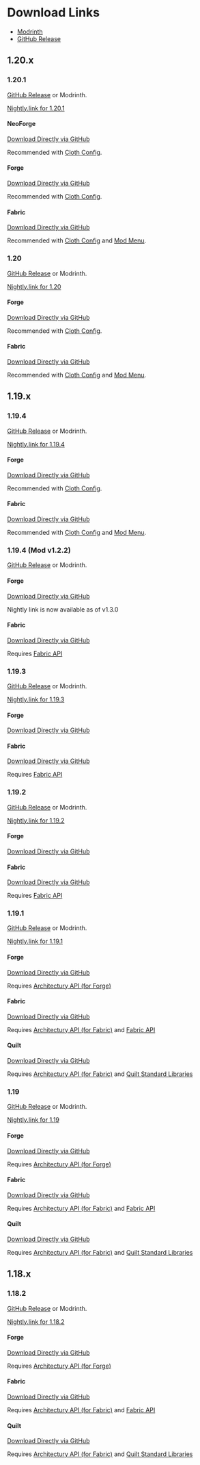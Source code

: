 # Download Links

- [Modrinth](https://modrinth.com/mod/disable-compliance-notification)
- [GitHub Release](https://github.com/MPThLee/DisableComplianceNotification/releases/)

## 1.20.x

### 1.20.1

[GitHub Release](https://github.com/MPThLee/DisableComplianceNotification/releases/tag/v1.4.2) or Modrinth.

[Nightly.link for 1.20.1](https://nightly.link/MPThLee/DisableComplianceNotification/workflows/build/mc1.20.1)

#### NeoForge

[Download Directly via GitHub](https://github.com/MPThLee/DisableComplianceNotification/releases/download/v1.4.2/disable_compliance_notification-v1.4.2+neoforge-1.20.1.jar)

Recommended with [Cloth Config](https://modrinth.com/mod/cloth-config).

#### Forge

[Download Directly via GitHub](https://github.com/MPThLee/DisableComplianceNotification/releases/download/v1.4.2/disable_compliance_notification-v1.4.2+forge-1.20.1.jar)

Recommended with [Cloth Config](https://modrinth.com/mod/cloth-config).

#### Fabric

[Download Directly via GitHub](https://github.com/MPThLee/DisableComplianceNotification/releases/download/v1.4.2/disable_compliance_notification-v1.4.2+fabric-1.20.1.jar)

Recommended with [Cloth Config](https://modrinth.com/mod/cloth-config) and [Mod Menu](https://modrinth.com/mod/modmenu).



### 1.20

[GitHub Release](https://github.com/MPThLee/DisableComplianceNotification/releases/tag/v1.4.0) or Modrinth.

[Nightly.link for 1.20](https://nightly.link/MPThLee/DisableComplianceNotification/workflows/build/mc1.20)

#### Forge

[Download Directly via GitHub](https://github.com/MPThLee/DisableComplianceNotification/releases/download/v1.4.0/disable_compliance_notification-v1.4.0+forge-1.20.jar)

Recommended with [Cloth Config](https://modrinth.com/mod/cloth-config).

#### Fabric

[Download Directly via GitHub](https://github.com/MPThLee/DisableComplianceNotification/releases/download/v1.4.0/disable_compliance_notification-v1.4.0+fabric-1.20.jar)

Recommended with [Cloth Config](https://modrinth.com/mod/cloth-config) and [Mod Menu](https://modrinth.com/mod/modmenu).


## 1.19.x

### 1.19.4

[GitHub Release](https://github.com/MPThLee/DisableComplianceNotification/releases/tag/v1.3.0) or Modrinth.

[Nightly.link for 1.19.4](https://nightly.link/MPThLee/DisableComplianceNotification/workflows/build/mc1.19.4)

#### Forge

[Download Directly via GitHub](https://github.com/MPThLee/DisableComplianceNotification/releases/download/v1.3.0/disable_compliance_notification-v1.3.0+forge-1.19.4.jar)

Recommended with [Cloth Config](https://modrinth.com/mod/cloth-config).

#### Fabric

[Download Directly via GitHub](https://github.com/MPThLee/DisableComplianceNotification/releases/download/v1.3.0/disable_compliance_notification-v1.3.0+fabric-1.19.4.jar)

Recommended with [Cloth Config](https://modrinth.com/mod/cloth-config) and [Mod Menu](https://modrinth.com/mod/modmenu).


### 1.19.4 (Mod v1.2.2)

[GitHub Release](https://github.com/MPThLee/DisableComplianceNotification/releases/tag/v1.2.2-1.19.4) or Modrinth.

#### Forge

[Download Directly via GitHub](https://github.com/MPThLee/DisableComplianceNotification/releases/download/v1.2.2-1.19.4/disable_compliance_notification-forge-v1.2.2-1.19.4.jar)

Nightly link is now available as of v1.3.0

#### Fabric

[Download Directly via GitHub](https://github.com/MPThLee/DisableComplianceNotification/releases/download/v1.2.2-1.19.4/disable_compliance_notification-fabric-v1.2.2-1.19.4.jar)

Requires [Fabric API](https://www.curseforge.com/minecraft/mc-mods/fabric-api)

### 1.19.3

[GitHub Release](https://github.com/MPThLee/DisableComplianceNotification/releases/tag/v1.2.1-1.19.3) or Modrinth.

[Nightly.link for 1.19.3](https://nightly.link/MPThLee/DisableComplianceNotification/workflows/build/mc1.19.3)

#### Forge

[Download Directly via GitHub](https://github.com/MPThLee/DisableComplianceNotification/releases/download/v1.2.1-1.19.3/disable_compliance_notification-forge-v1.2.1-1.19.3.jar)

#### Fabric

[Download Directly via GitHub](https://github.com/MPThLee/DisableComplianceNotification/releases/download/v1.2.1-1.19.3/disable_compliance_notification-fabric-v1.2.1-1.19.3.jar)

Requires [Fabric API](https://www.curseforge.com/minecraft/mc-mods/fabric-api)

### 1.19.2

[GitHub Release](https://github.com/MPThLee/DisableComplianceNotification/releases/tag/v1.2.0-1.19.2) or Modrinth.

[Nightly.link for 1.19.2](https://nightly.link/MPThLee/DisableComplianceNotification/workflows/build/mc1.19.2)

#### Forge

[Download Directly via GitHub](https://github.com/MPThLee/DisableComplianceNotification/releases/download/v1.2.0-1.19.2/disable_compliance_notification-forge-v1.2.0-1.19.2.jar)

#### Fabric

[Download Directly via GitHub](https://github.com/MPThLee/DisableComplianceNotification/releases/download/v1.2.0-1.19.2/disable_compliance_notification-fabric-v1.2.0-1.19.2.jar)

Requires [Fabric API](https://www.curseforge.com/minecraft/mc-mods/fabric-api)

### 1.19.1

[GitHub Release](https://github.com/MPThLee/DisableComplianceNotification/releases/tag/v1.1.1-1.19.1) or Modrinth.

[Nightly.link for 1.19.1](https://nightly.link/MPThLee/DisableComplianceNotification/workflows/build/mc1.19.1)

#### Forge

[Download Directly via GitHub](https://github.com/MPThLee/DisableComplianceNotification/releases/download/v1.1.1-1.19.1/disable_compliance_notification-1.1.1-1.19.1-forge.jar)

Requires [Architectury API (for Forge)](https://www.curseforge.com/minecraft/mc-mods/architectury-api)

#### Fabric

[Download Directly via GitHub](https://github.com/MPThLee/DisableComplianceNotification/releases/download/v1.1.1-1.19.1/disable_compliance_notification-1.1.1-1.19.1-fabric.jar)

Requires [Architectury API (for Fabric)](https://www.curseforge.com/minecraft/mc-mods/architectury-api)
and [Fabric API](https://www.curseforge.com/minecraft/mc-mods/fabric-api)

#### Quilt

[Download Directly via GitHub](https://github.com/MPThLee/DisableComplianceNotification/releases/download/v1.1.1-1.19.1/disable_compliance_notification-1.1.1-1.19.1-fabric.jar)

Requires [Architectury API (for Fabric)](https://modrinth.com/mod/architectury-api)
and [Quilt Standard Libraries](https://modrinth.com/mod/qsl)

### 1.19

[GitHub Release](https://github.com/MPThLee/DisableComplianceNotification/releases/tag/v1.1.0-1.19) or Modrinth.

[Nightly.link for 1.19](https://nightly.link/MPThLee/DisableComplianceNotification/workflows/build/mc1.19)

#### Forge

[Download Directly via GitHub](https://github.com/MPThLee/DisableComplianceNotification/releases/download/v1.1.0-1.19/disable_compliance_notification-1.1.0-1.19-forge.jar)

Requires [Architectury API (for Forge)](https://www.curseforge.com/minecraft/mc-mods/architectury-api)

#### Fabric

[Download Directly via GitHub](https://github.com/MPThLee/DisableComplianceNotification/releases/download/v1.1.0-1.19/disable_compliance_notification-1.1.0-1.19-fabric.jar)

Requires [Architectury API (for Fabric)](https://www.curseforge.com/minecraft/mc-mods/architectury-api)
and [Fabric API](https://www.curseforge.com/minecraft/mc-mods/fabric-api)

#### Quilt

[Download Directly via GitHub](https://github.com/MPThLee/DisableComplianceNotification/releases/download/v1.1.0-1.19/disable_compliance_notification-1.1.0-1.19-fabric.jar)

Requires [Architectury API (for Fabric)](https://modrinth.com/mod/architectury-api)
and [Quilt Standard Libraries](https://modrinth.com/mod/qsl)

## 1.18.x

### 1.18.2

[GitHub Release](https://github.com/MPThLee/DisableComplianceNotification/releases/tag/v1.0.0-1.18.2) or Modrinth.

[Nightly.link for 1.18.2](https://nightly.link/MPThLee/DisableComplianceNotification/workflows/build/mc1.18)

#### Forge

[Download Directly via GitHub](https://github.com/MPThLee/DisableComplianceNotification/releases/download/v1.0.0-1.18.2/disable_compliance_notification-1.0.0-1.18.2-forge.jar)

Requires [Architectury API (for Forge)](https://www.curseforge.com/minecraft/mc-mods/architectury-api)

#### Fabric

[Download Directly via GitHub](https://github.com/MPThLee/DisableComplianceNotification/releases/download/v1.0.0-1.18.2/disable_compliance_notification-1.0.0-1.18.2-fabric.jar)

Requires [Architectury API (for Fabric)](https://www.curseforge.com/minecraft/mc-mods/architectury-api)
and [Fabric API](https://www.curseforge.com/minecraft/mc-mods/fabric-api)

#### Quilt

[Download Directly via GitHub](https://github.com/MPThLee/DisableComplianceNotification/releases/download/v1.0.0-1.18.2/disable_compliance_notification-1.0.0-1.18.2-fabric.jar)

Requires [Architectury API (for Fabric)](https://modrinth.com/mod/architectury-api)
and [Quilt Standard Libraries](https://modrinth.com/mod/qsl)
